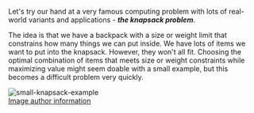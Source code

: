Let's try our hand at a very famous computing problem with lots of real-world variants and applications - ***the knapsack problem***.

The idea is that we have a backpack with a size or weight limit that constrains how many things we can put inside. We have lots of items we want to put into the knapsack. However, they won't all fit. Choosing the optimal combination of items that meets size or weight constraints while maximizing value might seem doable with a small example, but this becomes a difficult problem very quickly.

![small-knapsack-example](https://upload.wikimedia.org/wikipedia/commons/f/fd/Knapsack.svg)  
[Image author information](https://commons.wikimedia.org/wiki/File:Knapsack.svg)  
